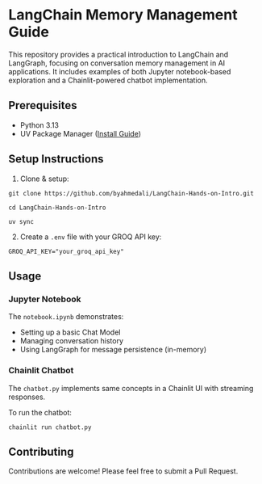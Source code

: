 # LangChain Memory Management Guide
This repository provides a practical introduction to LangChain and LangGraph, focusing on conversation memory management in AI applications. It includes examples of both Jupyter notebook-based exploration and a Chainlit-powered chatbot implementation.

## Prerequisites
- Python 3.13
- UV Package Manager ([Install Guide](https://docs.astral.sh/uv/getting-started/installation/))


## Setup Instructions
1. Clone & setup:
```
git clone https://github.com/byahmedali/LangChain-Hands-on-Intro.git

cd LangChain-Hands-on-Intro

uv sync
```

2. Create a `.env` file with your GROQ API key:
```
GROQ_API_KEY="your_groq_api_key"
```

## Usage

### Jupyter Notebook
The `notebook.ipynb` demonstrates:
- Setting up a basic Chat Model
- Managing conversation history
- Using LangGraph for message persistence (in-memory)

### Chainlit Chatbot
The `chatbot.py` implements same concepts in a Chainlit UI with streaming responses.

To run the chatbot:
```
chainlit run chatbot.py
```

## Contributing

Contributions are welcome! Please feel free to submit a Pull Request.